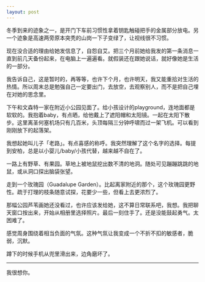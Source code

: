 ```yaml
---
layout: post
---
```


冬季到来的迹象之一，是开门下车前习惯性拿着钥匙触碰把手的金属部分放电。另一个迹象是高速两旁原本突秃的山岗一下子变绿了，让视线很不习惯。

现在没合适的理由给她发信息了，自怨自艾。把三个月前她给我发的第一条消息一直到前几天备份起来，在电脑上一遍遍看。就假装还在跟她说话，就好像她是生活的一部分。

我告诉自己，这是暂时的，再等等，也许下个月，也许明天，我又能重拾对生活的热情。所以周末总是勉强自己一定要出门，去放空，去观察别人，而不是把自己埋在对她的思念里。

下午和文森特一家在附近小公园见面了。给小孩设计的playground，连地面都是软软的。我抱着baby，有点晒，给他戴上了遮阳帽和太阳镜。一起在太阳下散步。这里离圣何塞机场只有几百米，头顶每隔三分钟呼啸而过一架飞机。可以看到刚刚放下的起落架。

我想起她叫儿子「老路」。有点喜感的称呼。我突然理解了这个名字的选择。每提到安柏，总是以小婴儿/baby/小孩代替，越来越不自在了。

一路上有野草、有果园。草地上被地鼠挖出数不清的地洞。随处可见蹦蹦跳跳的地鼠，或从洞口探出脑袋张望。

走到一个玫瑰园（Guadalupe Garden）。比起离家附近的那个，这个玫瑰园更野性。疏于打理的枝条随意试探，花要少一些，但看上去更浓烈了。

那幅公园芦苇画她还没看过，也许应该发给她，这不算日常联系吧，我想。我把聊天窗口按出来，开始从相册里选择照片。最后一刻住手了。还是没能鼓起勇气。太困难了。

感觉周身围绕着相当负面的气氛。这种气氛让我变成一个不折不扣的敏感者，脆弱，沉默。

蹲下的时候手机从兜里滑出来，边角磨坏了。

---

我很想你。

